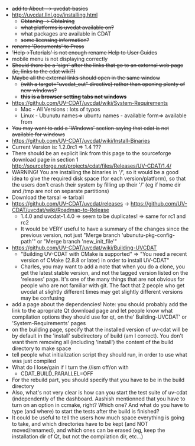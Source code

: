 * ~~add to About   --> uvcdat-basics~~
* http://uvcdat.llnl.gov/installing.html
  *  ~~Obtaning -> ObtaIning~~
  *  ~~what platforms is uvcdat available on?~~
  * what packages are available in CDAT
  * ~~some licensing information?~~ 
* ~~rename 'Documents' to Press~~
* ~~'Help->Tutorials' is not enough  rename Help to User Guides~~
* mobile menu is not displaying correctly
* ~~Should there be a 'sign' after the links that go to an external web page (ie, links to the cdat wiki?)~~
* ~~Maybe all the external links should open in the same window~~
  * ~~(with a target="uvcdat_out" directive) rather than opening plenty of new windows?~~
  * ~~**this is a browser setting tabs not windows**~~
* https://github.com/UV-CDAT/uvcdat/wiki/System-Requirements
  * Mac - All Versions : lots of typos
  * Linux - Ubunutu names=> ubuntu names - available form=> available from
* ~~You may want to add a 'Windows' section saying that cdat is not available for windows~~
* https://github.com/UV-CDAT/uvcdat/wiki/Install-Binaries
 * Current Version is: 1.2.0rc1	=> 1.4 ???
 * There should be an explicit link from this page to the sourceforge download page in section 1 http://sourceforge.net/projects/cdat/files/Releases/UV-CDAT/1.4/
  * WARNING! You are installing the binaries in '/', so it would be a good idea to give the required disk space (for each version/platform), so that the users don't crash their system by filling up their '/' (eg if home dir and /tmp are not on separate partitions)  
  * Download the tarsal	=> tarball
* https://github.com/UV-CDAT/uvcdat/releases  -> https://github.com/UV-CDAT/uvcdat/wiki/Roadmap-to-Release
  * 1.4.0 and uvcdat-1.4.0 => seem to be duplicates! => same for rc1 and rc2
  * It would be VERY useful to have a summary of the changes since the previous version, not just "Merge branch 'ubunutu-pkg-config-path'" or "Merge branch 'new_init_file'"
* https://github.com/UV-CDAT/uvcdat/wiki/Building-UVCDAT
  * "Building UV-CDAT with CMake is supported" => "You need a recent version of CMake (2.8.8 or later) in order to install UV-CDAT"
  * Charles, you may want to add a note that when you do a clone, you get the latest stable version, and not the tagged version listed on the 'releases' page. It's one of the many things that are not obvious for people who are not familiar with git. The fact that 2 people who get uvcdat at slightly different times may get slightly different versions
may be confusing
* add a page about the dependencies! Note: you should probably add the link to the apropriate Qt download page and let people know what compilation options they should use for qt, on the' Building-UVCDAT' or 'System-Requirements' pages
* on the building page, specify that the installed version of uv-cdat will be by default in the 'install' subdirectory of build (am I correct). You don't want them removing all (including 'install') the content of the build directory to make space
* tell people what initialization script they should run, in order to use what was just compiled
* What do I lose/gain if I turn the //ism off/on with
  * CDAT_BUILD_PARALLEL=OFF
* For the rebuild part, you should specify that you have to be in the build directory
* Also, what's not very clear is how can you start the test suite of uv-cdat (independently of the dashboard. Aashish mentionned that you have to turn on an option in ccmake, right? Which one? And what do you have to type (and where) to start the tests after the build is finished?
* It could be useful to tell the users how much space everything is going to take, and which directories have to be kept (and NOT moved/renamed), and which ones can be erased (eg, keep the installation dir of Qt, but not the compilation dir, etc...)
